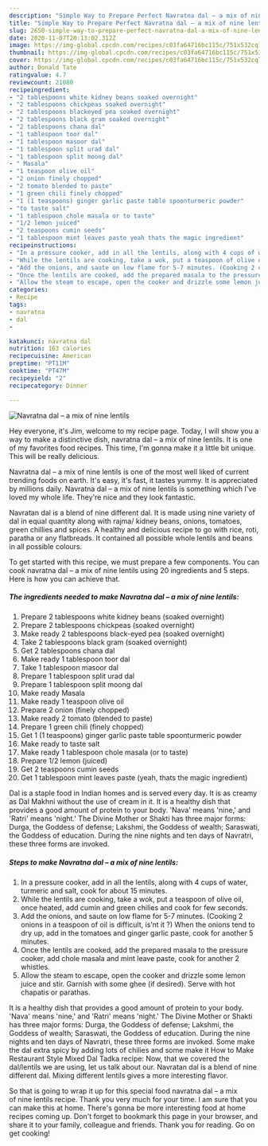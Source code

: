 ```yaml
---
description: "Simple Way to Prepare Perfect Navratna dal – a mix of nine lentils"
title: "Simple Way to Prepare Perfect Navratna dal – a mix of nine lentils"
slug: 2650-simple-way-to-prepare-perfect-navratna-dal-a-mix-of-nine-lentils
date: 2020-11-07T20:13:02.312Z
image: https://img-global.cpcdn.com/recipes/c03fa64716bc115c/751x532cq70/navratna-dal-a-mix-of-nine-lentils-recipe-main-photo.jpg
thumbnail: https://img-global.cpcdn.com/recipes/c03fa64716bc115c/751x532cq70/navratna-dal-a-mix-of-nine-lentils-recipe-main-photo.jpg
cover: https://img-global.cpcdn.com/recipes/c03fa64716bc115c/751x532cq70/navratna-dal-a-mix-of-nine-lentils-recipe-main-photo.jpg
author: Donald Tate
ratingvalue: 4.7
reviewcount: 21080
recipeingredient:
- "2 tablespoons white kidney beans soaked overnight"
- "2 tablespoons chickpeas soaked overnight"
- "2 tablespoons blackeyed pea soaked overnight"
- "2 tablespoons black gram soaked overnight"
- "2 tablespoons chana dal"
- "1 tablespoon toor dal"
- "1 tablespoon masoor dal"
- "1 tablespoon split urad dal"
- "1 tablespoon split moong dal"
- " Masala"
- "1 teaspoon olive oil"
- "2 onion finely chopped"
- "2 tomato blended to paste"
- "1 green chili finely chopped"
- "1 (1 teaspoons) ginger garlic paste table spoonturmeric powder"
- "to taste salt"
- "1 tablespoon chole masala or to taste"
- "1/2 lemon juiced"
- "2 teaspoons cumin seeds"
- "1 tablespoon mint leaves paste yeah thats the magic ingredient"
recipeinstructions:
- "In a pressure cooker, add in all the lentils, along with 4 cups of water, turmeric and salt, cook for about 15 minutes."
- "While the lentils are cooking, take a wok, put a teaspoon of olive oil, once heated, add cumin and green chilies and cook for few seconds."
- "Add the onions, and saute on low flame for 5-7 minutes. (Cooking 2 onions in a teaspoon of oil is difficult, is’nt it ?) When the onions tend to dry up, add in the tomatoes and ginger garlic paste, cook for another 5 minutes."
- "Once the lentils are cooked, add the prepared masala to the pressure cooker, add chole masala and mint leave paste, cook for another 2 whistles."
- "Allow the steam to escape, open the cooker and drizzle some lemon juice and stir. Garnish with some ghee (if desired). Serve with hot chapatis or parathas."
categories:
- Recipe
tags:
- navratna
- dal
- 

katakunci: navratna dal  
nutrition: 163 calories
recipecuisine: American
preptime: "PT11M"
cooktime: "PT47M"
recipeyield: "2"
recipecategory: Dinner

---
```



![Navratna dal – a mix of nine lentils](https://img-global.cpcdn.com/recipes/c03fa64716bc115c/751x532cq70/navratna-dal-a-mix-of-nine-lentils-recipe-main-photo.jpg)

Hey everyone, it's Jim, welcome to my recipe page. Today, I will show you a way to make a distinctive dish, navratna dal – a mix of nine lentils. It is one of my favorites food recipes. This time, I'm gonna make it a little bit unique. This will be really delicious.

Navratna dal – a mix of nine lentils is one of the most well liked of current trending foods on earth. It's easy, it's fast, it tastes yummy. It is appreciated by millions daily. Navratna dal – a mix of nine lentils is something which I've loved my whole life. They're nice and they look fantastic.

Navratan dal is a blend of nine different dal. It is made using nine variety of dal in equal quantity along with rajma/ kidney beans, onions, tomatoes, green chillies and spices. A healthy and delicious recipe to go with rice, roti, paratha or any flatbreads. It contained all possible whole lentils and beans in all possible colours.


To get started with this recipe, we must prepare a few components. You can cook navratna dal – a mix of nine lentils using 20 ingredients and 5 steps. Here is how you can achieve that.

<!--inarticleads1-->

##### The ingredients needed to make Navratna dal – a mix of nine lentils:

1. Prepare 2 tablespoons white kidney beans (soaked overnight)
1. Prepare 2 tablespoons chickpeas (soaked overnight)
1. Make ready 2 tablespoons black-eyed pea (soaked overnight)
1. Take 2 tablespoons black gram (soaked overnight)
1. Get 2 tablespoons chana dal
1. Make ready 1 tablespoon toor dal
1. Take 1 tablespoon masoor dal
1. Prepare 1 tablespoon split urad dal
1. Prepare 1 tablespoon split moong dal
1. Make ready  Masala
1. Make ready 1 teaspoon olive oil
1. Prepare 2 onion (finely chopped)
1. Make ready 2 tomato (blended to paste)
1. Prepare 1 green chili (finely chopped)
1. Get 1 (1 teaspoons) ginger garlic paste table spoonturmeric powder
1. Make ready to taste salt
1. Make ready 1 tablespoon chole masala (or to taste)
1. Prepare 1/2 lemon (juiced)
1. Get 2 teaspoons cumin seeds
1. Get 1 tablespoon mint leaves paste (yeah, thats the magic ingredient)


Dal is a staple food in Indian homes and is served every day. It is as creamy as Dal Makhni without the use of cream in it. It is a healthy dish that provides a good amount of protein to your body. &#39;Nava&#39; means &#39;nine,&#39; and &#39;Ratri&#39; means &#39;night.&#39; The Divine Mother or Shakti has three major forms: Durga, the Goddess of defense; Lakshmi, the Goddess of wealth; Saraswati, the Goddess of education. During the nine nights and ten days of Navratri, these three forms are invoked. 

<!--inarticleads2-->

##### Steps to make Navratna dal – a mix of nine lentils:

1. In a pressure cooker, add in all the lentils, along with 4 cups of water, turmeric and salt, cook for about 15 minutes.
1. While the lentils are cooking, take a wok, put a teaspoon of olive oil, once heated, add cumin and green chilies and cook for few seconds.
1. Add the onions, and saute on low flame for 5-7 minutes. (Cooking 2 onions in a teaspoon of oil is difficult, is’nt it ?) When the onions tend to dry up, add in the tomatoes and ginger garlic paste, cook for another 5 minutes.
1. Once the lentils are cooked, add the prepared masala to the pressure cooker, add chole masala and mint leave paste, cook for another 2 whistles.
1. Allow the steam to escape, open the cooker and drizzle some lemon juice and stir. Garnish with some ghee (if desired). Serve with hot chapatis or parathas.


It is a healthy dish that provides a good amount of protein to your body. &#39;Nava&#39; means &#39;nine,&#39; and &#39;Ratri&#39; means &#39;night.&#39; The Divine Mother or Shakti has three major forms: Durga, the Goddess of defense; Lakshmi, the Goddess of wealth; Saraswati, the Goddess of education. During the nine nights and ten days of Navratri, these three forms are invoked. Some make the dal extra spicy by adding lots of chilies and some make it How to Make Restaurant Style Mixed Dal Tadka recipe: Now, that we covered the dal/lentils we are using, let us talk about our. Navratan dal is a blend of nine different dal. Mixing different lentils gives a more interesting flavor. 

So that is going to wrap it up for this special food navratna dal – a mix of nine lentils recipe. Thank you very much for your time. I am sure that you can make this at home. There's gonna be more interesting food at home recipes coming up. Don't forget to bookmark this page in your browser, and share it to your family, colleague and friends. Thank you for reading. Go on get cooking!
